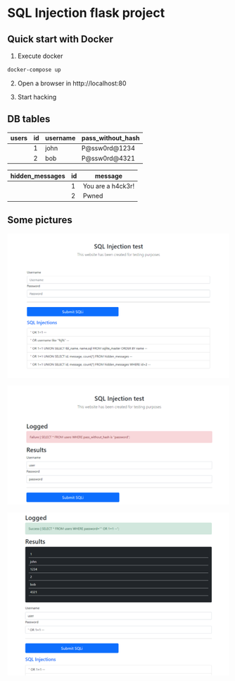 # SQL Injection flask project

## Quick start with Docker
1. Execute docker
```sh
docker-compose up
```
2. Open a browser in http://localhost:80

3. Start hacking

## DB tables

| users | id | username | pass_without_hash |
|-------|----|----------|-------------------|
|       | 1  | john     | P@ssw0rd@1234     |
|       | 2  | bob      | P@ssw0rd@4321     |

| hidden_messages | id | message           |
|-----------------|----|-------------------|
|                 | 1  | You are a h4ck3r! |
|                 | 2  | Pwned             |

## Some pictures

![](img/1.png)

![](img/2.png)

![](img/3.png)
